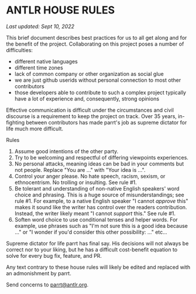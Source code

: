 # ANTLR HOUSE RULES

*Last updated: Sept 10, 2022*

This brief document describes best practices for us to all get along and for the benefit of the project.  Collaborating on this project poses a number of difficulties:

* different native languages
* different time zones
* lack of common company or other organization as social glue
* we are just github userids without personal connection to most other contributors
* those developers able to contribute to such a complex project typically have a lot of experience and, consequently, strong opinions

Effective communication is difficult under the circumstances and civil discourse is a requirement to keep the project on track.  Over 35 years, in-fighting between contributors has made parrt's job as supreme dictator for life much more difficult.

Rules

1. Assume good intentions of the other party.
2. Try to be welcoming and respectful of differing viewpoints experiences.
2. No personal attacks, meaning ideas can be bad in your comments but not people.  Replace "You are ..." with "Your idea is ...".
3. Control your anger please. No hate speech, racism, sexism, or ethnocentrism. No trolling or insulting. See rule #1.
2. Be tolerant and understanding of non-native English speakers' word choice and phrasing.  This is a huge source of misunderstandings; see rule #1. For example, to a native English speaker "I cannot *approve* this" makes it sound like the writer has control over the readers contribution. Instead, the writer likely meant "I cannot *support* this." See rule #1.
3. Soften word choice to use conditional tenses and helper words. For example, use phrases such as "I'm not sure this is a good idea because ..." or "I wonder if you'd consider this other possibility: ..." etc...

Supreme dictator for life parrt has final say. His decisions will not always be correct nor to your liking, but he has a difficult cost-benefit equation to solve for every bug fix, feature, and PR.

Any text contrary to these house rules will likely be edited and replaced with an admonishment by parrt.

Send concerns to parrt@antlr.org.